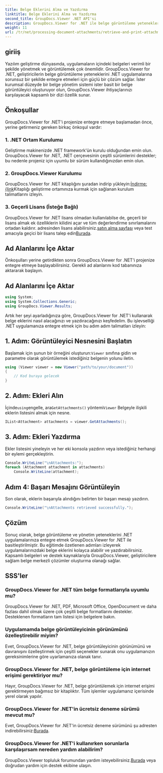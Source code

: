 ```yaml
---
title: Belge Eklerini Alma ve Yazdırma
linktitle: Belge Eklerini Alma ve Yazdırma
second_title: GroupDocs.Viewer .NET API'si
description: GroupDocs.Viewer for .NET ile belge görüntüleme yeteneklerini .NET uygulamalarınıza sorunsuz bir şekilde entegre edin. Belge eklerini zahmetsizce alın ve yazdırın.
weight: 11
url: /tr/net/processing-document-attachments/retrieve-and-print-attachments/
---
```

## giriiş
Yazılım geliştirme dünyasında, uygulamaların içindeki belgeleri verimli bir şekilde yönetmek ve görüntülemek çok önemlidir. GroupDocs.Viewer for .NET, geliştiricilerin belge görüntüleme yeteneklerini .NET uygulamalarına sorunsuz bir şekilde entegre etmeleri için güçlü bir çözüm sağlar. İster kurumsal düzeyde bir belge yönetim sistemi ister basit bir belge görüntüleyici oluşturuyor olun, GroupDocs.Viewer ihtiyaçlarınızı karşılayacak kapsamlı bir dizi özellik sunar.
## Önkoşullar
GroupDocs.Viewer for .NET'i projenize entegre etmeye başlamadan önce, yerine getirmeniz gereken birkaç önkoşul vardır:
### 1. .NET Ortam Kurulumu
Geliştirme makinenizde .NET framework'ün kurulu olduğundan emin olun. GroupDocs.Viewer for .NET, .NET çerçevesinin çeşitli sürümlerini destekler; bu nedenle projeniz için uyumlu bir sürüm kullandığınızdan emin olun.
### 2. GroupDocs.Viewer Kurulumu
 GroupDocs.Viewer for .NET kitaplığını şuradan indirip yükleyin:[İndirme: {link](https://releases.groupdocs.com/viewer/net/)Kitaplığı geliştirme ortamınıza kurmak için sağlanan kurulum talimatlarını izleyin.
### 3. Geçerli Lisans (İsteğe Bağlı)
 GroupDocs.Viewer for .NET lisans olmadan kullanılabilse de, geçerli bir lisans almak ek özelliklerin kilidini açar ve tüm değerlendirme sınırlamalarını ortadan kaldırır. adresinden lisans alabilirsiniz.[satın alma sayfası](https://purchase.groupdocs.com/buy) veya test amacıyla geçici bir lisans talep edin[Burada](https://purchase.groupdocs.com/temporary-license/).

## Ad Alanlarını İçe Aktar
Önkoşulları yerine getirdikten sonra GroupDocs.Viewer for .NET'i projenize entegre etmeye başlayabilirsiniz. Gerekli ad alanlarını kod tabanınıza aktararak başlayın.
## Ad Alanlarını İçe Aktar
```csharp
using System;
using System.Collections.Generic;
using GroupDocs.Viewer.Results;
```

Artık her şeyi ayarladığınıza göre, GroupDocs.Viewer for .NET'i kullanarak belge eklerini nasıl alacağınızı ve yazdıracağınızı keşfedelim. Bu işlevselliği .NET uygulamanıza entegre etmek için bu adım adım talimatları izleyin:
## 1. Adım: Görüntüleyici Nesnesini Başlatın
 Başlamak için şunun bir örneğini oluşturun:`Viewer` sınıfına gidin ve parametre olarak görüntülemek istediğiniz belgenin yolunu iletin.
```csharp
using (Viewer viewer = new Viewer("path/to/your/document"))
{
    // Kod buraya gelecek
}
```
## 2. Adım: Ekleri Alın
 İçinde`using`engelle, ara`GetAttachments()` yöntemi`Viewer` Belgeyle ilişkili eklerin listesini almak için nesne.
```csharp
IList<Attachment> attachments = viewer.GetAttachments();
```
## 3. Adım: Ekleri Yazdırma
Ekler listesini yineleyin ve her eki konsola yazdırın veya istediğiniz herhangi bir eylemi gerçekleştirin.
```csharp
Console.WriteLine("\nAttachments:");
foreach (Attachment attachment in attachments)
    Console.WriteLine(attachment);
```
## Adım 4: Başarı Mesajını Görüntüleyin
Son olarak, eklerin başarıyla alındığını belirten bir başarı mesajı yazdırın.
```csharp
Console.WriteLine("\nAttachments retrieved successfully.");
```

## Çözüm
Sonuç olarak, belge görüntüleme ve yönetim yeteneklerini .NET uygulamalarınıza entegre etmek GroupDocs.Viewer for .NET ile basitleştirilmiştir. Bu eğitimde özetlenen adımları izleyerek uygulamalarınızdaki belge eklerini kolayca alabilir ve yazdırabilirsiniz. Kapsamlı belgeleri ve destek kaynaklarıyla GroupDocs.Viewer, geliştiricilere sağlam belge merkezli çözümler oluşturma olanağı sağlar.
## SSS'ler
### GroupDocs.Viewer for .NET tüm belge formatlarıyla uyumlu mu?
GroupDocs.Viewer for .NET, PDF, Microsoft Office, OpenDocument ve daha fazlası dahil olmak üzere çok çeşitli belge formatlarını destekler. Desteklenen formatların tam listesi için belgelere bakın.
### Uygulamamda belge görüntüleyicinin görünümünü özelleştirebilir miyim?
Evet, GroupDocs.Viewer for .NET, belge görüntüleyicinin görünümünü ve davranışını özelleştirmek için çeşitli seçenekler sunarak onu uygulamanızın gereksinimlerine göre uyarlamanıza olanak tanır.
### GroupDocs.Viewer for .NET, belge görüntüleme için internet erişimi gerektiriyor mu?
Hayır, GroupDocs.Viewer for .NET, belge görüntülemek için internet erişimi gerektirmeyen bağımsız bir kitaplıktır. Tüm işlemler uygulamanız içerisinde yerel olarak yapılır.
### GroupDocs.Viewer for .NET'in ücretsiz deneme sürümü mevcut mu?
 Evet, GroupDocs.Viewer for .NET'in ücretsiz deneme sürümünü şu adresten indirebilirsiniz:[Burada](https://releases.groupdocs.com/).
### GroupDocs.Viewer for .NET'i kullanırken sorunlarla karşılaşırsam nereden yardım alabilirim?
 GroupDocs.Viewer topluluk forumundan yardım isteyebilirsiniz.[Burada](https://forum.groupdocs.com/c/viewer/9) veya doğrudan yardım için destek ekibine ulaşın.